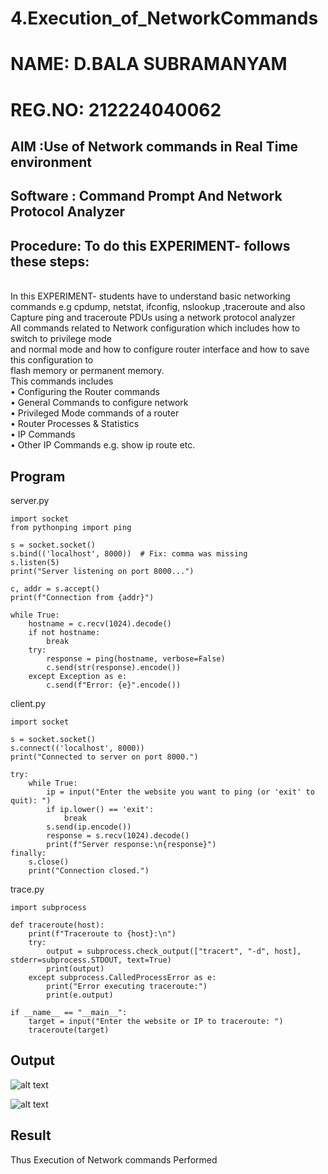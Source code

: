 # 4.Execution_of_NetworkCommands
# NAME: D.BALA SUBRAMANYAM
# REG.NO: 212224040062
## AIM :Use of Network commands in Real Time environment
## Software : Command Prompt And Network Protocol Analyzer
## Procedure: To do this EXPERIMENT- follows these steps:
<BR>
In this EXPERIMENT- students have to understand basic networking commands e.g cpdump, netstat, ifconfig, nslookup ,traceroute and also Capture ping and traceroute PDUs using a network protocol analyzer 
<BR>
All commands related to Network configuration which includes how to switch to privilege mode
<BR>
and normal mode and how to configure router interface and how to save this configuration to
<BR>
flash memory or permanent memory.
<BR>
This commands includes
<BR>
• Configuring the Router commands
<BR>
• General Commands to configure network
<BR>
• Privileged Mode commands of a router 
<BR>
• Router Processes & Statistics
<BR>
• IP Commands
<BR>
• Other IP Commands e.g. show ip route etc.
<BR>

## Program

server.py
```
import socket
from pythonping import ping

s = socket.socket()
s.bind(('localhost', 8000))  # Fix: comma was missing
s.listen(5)
print("Server listening on port 8000...")

c, addr = s.accept()
print(f"Connection from {addr}")

while True:
    hostname = c.recv(1024).decode()
    if not hostname: 
        break
    try:
        response = ping(hostname, verbose=False)
        c.send(str(response).encode())
    except Exception as e:  
        c.send(f"Error: {e}".encode())
```
client.py

```
import socket

s = socket.socket()
s.connect(('localhost', 8000))
print("Connected to server on port 8000.")

try:
    while True:
        ip = input("Enter the website you want to ping (or 'exit' to quit): ")
        if ip.lower() == 'exit':
            break
        s.send(ip.encode())
        response = s.recv(1024).decode()
        print(f"Server response:\n{response}")
finally:
    s.close()
    print("Connection closed.")

```
trace.py

```
import subprocess

def traceroute(host):
    print(f"Traceroute to {host}:\n")
    try:
        output = subprocess.check_output(["tracert", "-d", host], stderr=subprocess.STDOUT, text=True)
        print(output)
    except subprocess.CalledProcessError as e:
        print("Error executing traceroute:")
        print(e.output)

if __name__ == "__main__":
    target = input("Enter the website or IP to traceroute: ")
    traceroute(target)

```

## Output

![alt text](cn4.jpg)

![alt text](tracer.jpg)

## Result
Thus Execution of Network commands Performed 
